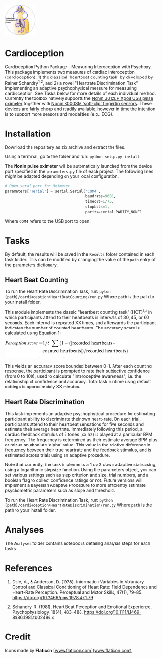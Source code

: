 <img src= "images/LabLogov2.jpg" width="100">

# Cardioception

Cardioception Python Package - Measuring Interoception with Psychopy. This package implements two   measures of cardiac interoception (cardioception): 1) the classical 'heartbeat counting task' by developed by Rainer Schandry<sup>1,2</sup>, and 2) a novel "Heartrate Discrimination Task" implementing an adaptive psychophysical measure for measuring cardioception. See *Tasks* below for more details of each individual method. Currently the toolbox natively supports the [Nonin 3012LP Xpod USB pulse oximeter](https://www.nonin.com/products/xpod/) together with [Nonin 8000SM 'soft-clip' fingertip sensors](https://www.nonin.com/products/8000s/). These devices are fairly cheap and readily available, however in time the intention is to support more sensors and modalities (e.g., ECG).  

# Installation

Download the repository as zip archive and extract the files.

Using a terminal, go to the folder and run:
`python setup.py install`

The **Nonin pulse oximeter** will be automatically launched from the device port specified in the `parameters.py` file of each project. The following lines might be adapted depending on your local configuration.

```python
# Open seral port for Oximeter
parameters['serial'] = serial.Serial('COM4',
                                     baudrate=9600,
                                     timeout=1/75,
                                     stopbits=1,
                                     parity=serial.PARITY_NONE)
```
Where `COM4` refers to the USB port to open.

# Tasks

By default, the results will be saved in the `Results` folder contained in each task folder. This can be modified by changing the value of the `path` entry of the parameters dictionary.

## Heart Beat Counting
[//]: # (nicolas, maybe we can add a figure for each task?)
To run the Heart Rate Discrimination Task, run:
`pyton [path]/cardioception/HeartBeatCounting/run.py`
Where `path` is the path to your install folder.

This module implements the classic "heartbeat counting task" (HCT)<sup>1,2</sup> in which participants attend to their heartbeats in intervals of 30, 45, or 60 seconds. Each interval is repeated XX times, and afterwards the participant indicates the number of counted heartbeats. The accuracy score is calculated using Equation 1:


<img src= "images/iACC.png">

This yields an accuracy score bounded between 0-1. After each counting response, the participant is prompted to rate their subjective confidence (from 0 to 100), used to calculate "interoceptive awareness", i.e. the relationship of confidence and accuracy. Total task runtime using default settings is approximetely XX minutes.

## Heart Rate Discrimination
[//]: # (maybe we can add a figure for each task? - ma)
[//]: # (can you add a brief description of the task and I can edit?- ma)
[//]: # (I think we should add some brief description of the options in the parameters file, similar to a matlab inline function documentation- ma)

This task implements an adaptive psychophysical procedure for estimating participant ability to discriminate their own heart-rate. On each trial, participants attend to their heartbeat sensations for five seconds and estimate their average heartrate. Immediately following this period, a cardiac feedback stimulus of 5 tones (xx hz) is played at a particular BPM frequency. The frequency is determined as their estimate average BPM plus or minus an absolute 'alpha' value. This value is the relative difference in frequency between their true heartrate and the feedback stimulus, and is estimated across trials using an adaptive procedure.

Note that currently, the task implements a 1 up 2 down adaptive staircasing, using a logarithmic stepsize function. Using the parameters object, you can set various settings such as step criterion and size, trial numbers, and a boolean flag to collect confidence ratings or not. Future versions will implement a Bayesian Adaptive Procedure to more efficiently estimate psychometric parameters such as slope and threshold.

To run the Heart Rate Discrimination Task, run:
`python [path]/cardioception/HeartRateDiscrimination/run.py`
Where `path` is the path to your install folder.

# Analyses
[//]: # (nicolas, maybe a short descripton of the analysis and an example figure?)
The `Analyses` folder contains notebooks detailing analysis steps for each tasks.

# References

1. Dale, A., & Anderson, D. (1978). Information Variables in Voluntary Control and Classical Conditioning of Heart Rate: Field Dependence and Heart-Rate Perception. Perceptual and Motor Skills, 47(1), 79–85. https://doi.org/10.2466/pms.1978.47.1.79

2. Schandry, R. (1981). Heart Beat Perception and Emotional Experience. Psychophysiology, 18(4), 483–488. https://doi.org/10.1111/j.1469-8986.1981.tb02486.x

# Credit
Icons made by **Flaticon** [www.flaticon.com](www.flaticon.com)
